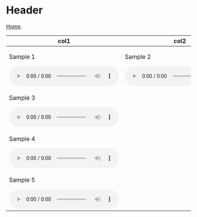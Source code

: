 
# Header

[Home](https://d-byrne1.github.io/mscproject/).

| col1 | col2 | col3 |
| --- | --- | --- |
|  <p>Sample 1 </p><audio src="tail8/sample_1.wav" controls></audio> |  <p>Sample 2 </p><audio src="tail8/sample-2.wav" controls></audio> |  
  <p>Sample 3 </p><audio src="tail8/sample_3.wav" controls></audio> |
| <p>Sample 4 </p> <audio src="tail8/sample_4.wav" controls></audio> |  
<p>Sample 5 </p><audio src="tail8/sample_5.wav" controls></audio> |  |
